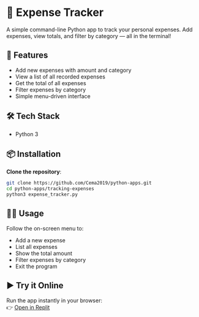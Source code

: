 # 🧾 Expense Tracker 

A simple command-line Python app to track your personal expenses. Add expenses, view totals, and filter by category — all in the terminal!

## 🚀 Features

- Add new expenses with amount and category
- View a list of all recorded expenses
- Get the total of all expenses
- Filter expenses by category
- Simple menu-driven interface

## 🛠️ Tech Stack

- Python 3

## 📦 Installation

**Clone the repository**:
   ```bash
   git clone https://github.com/Cema2019/python-apps.git
   cd python-apps/tracking-expenses
   python3 expense_tracker.py
  ```

## 🧑‍💻 Usage
Follow the on-screen menu to:
- Add a new expense
- List all expenses
- Show the total amount
- Filter expenses by category
- Exit the program

## ▶️ Try it Online

Run the app instantly in your browser:  
👉 [Open in Replit](https://replit.com/@cema962002/expensetracker)
